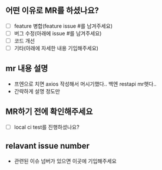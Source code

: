 ## 어떤 이유로 MR를 하셨나요?
- [ ] feature 병합(feature issue #를 남겨주세요)
- [ ] 버그 수정(아래에 issue #를 남겨주세요)
- [ ] 코드 개선
- [ ] 기타(아래에 자세한 내용 기입해주세요)

## mr 내용 설명
- 프엔으로 치면 axios 작성해서 머시기했다.. 백엔 restapi mr햇다..
- 간략하게 설명 정도만 

## MR하기 전에 확인해주세요
- [ ] local ci test를 진행하셨나요?

## relavant issue number
- 관련된 이슈 넘버가 있으면 이곳에 기입해주세요